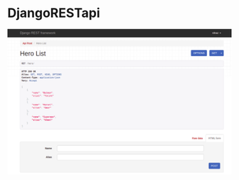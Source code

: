# DjangoRESTapi
![alt text](https://github.com/DzForApp/DjangoRESTapi/blob/main/my_rest_app/DjangoREST2.png)
